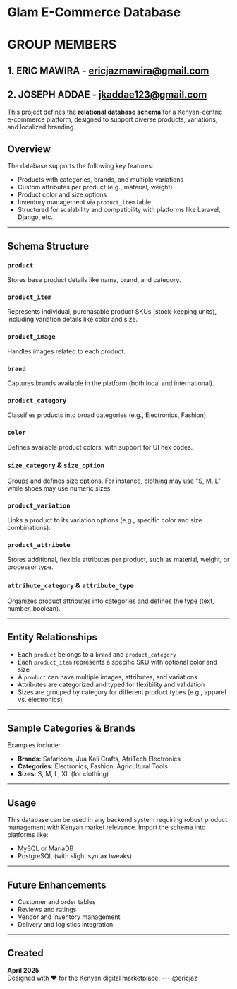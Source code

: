 # Glam E-Commerce Database

# GROUP MEMBERS
## 1. ERIC MAWIRA - ericjazmawira@gmail.com
## 2. JOSEPH ADDAE - jkaddae123@gmail.com

This project defines the **relational database schema** for a Kenyan-centric e-commerce platform, designed to support diverse products, variations, and localized branding.

## Overview

The database supports the following key features:
- Products with categories, brands, and multiple variations
- Custom attributes per product (e.g., material, weight)
- Product color and size options
- Inventory management via `product_item` table
- Structured for scalability and compatibility with platforms like Laravel, Django, etc.

---

## Schema Structure

### `product`
Stores base product details like name, brand, and category.

### `product_item`
Represents individual, purchasable product SKUs (stock-keeping units), including variation details like color and size.

### `product_image`
Handles images related to each product.

###  `brand`
Captures brands available in the platform (both local and international).

### `product_category`
Classifies products into broad categories (e.g., Electronics, Fashion).

### `color`
Defines available product colors, with support for UI hex codes.

### `size_category` &  `size_option`
Groups and defines size options. For instance, clothing may use "S, M, L" while shoes may use numeric sizes.

### `product_variation`
Links a product to its variation options (e.g., specific color and size combinations).

### `product_attribute`
Stores additional, flexible attributes per product, such as material, weight, or processor type.

### `attribute_category` &  `attribute_type`
Organizes product attributes into categories and defines the type (text, number, boolean).

---

## Entity Relationships

- Each `product` belongs to a `brand` and `product_category`
- Each `product_item` represents a specific SKU with optional color and size
- A `product` can have multiple images, attributes, and variations
- Attributes are categorized and typed for flexibility and validation
- Sizes are grouped by category for different product types (e.g., apparel vs. electronics)

---

## Sample Categories & Brands

Examples include:

- **Brands:** Safaricom, Jua Kali Crafts, AfriTech Electronics
- **Categories:** Electronics, Fashion, Agricultural Tools
- **Sizes:** S, M, L, XL (for clothing)

---

## Usage

This database can be used in any backend system requiring robust product management with Kenyan market relevance. Import the schema into platforms like:

- MySQL or MariaDB
- PostgreSQL (with slight syntax tweaks)

---

## Future Enhancements

- Customer and order tables
- Reviews and ratings
- Vendor and inventory management
- Delivery and logistics integration

---

## Created

**April 2025**  
Designed with ❤️ for the Kenyan digital marketplace.
--- @ericjaz

